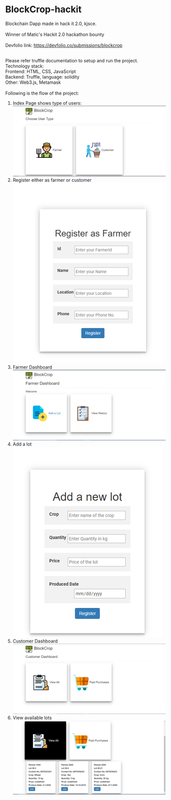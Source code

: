 # BlockCrop-hackit
Blockchain Dapp made in hack it 2.0, kjsce.  <br></br>
Winner of Matic's Hackit 2.0 hackathon bounty  <br></br>
Devfolio link: https://devfolio.co/submissions/blockcrop  <br></br>

Please refer truffle documentation to setup and run the project.      
Technology stack:  
Frontend: HTML, CSS, JavaScript  
Backend: Truffle, language: solidity  
Other: Web3.js, Metamask  <br></br>
Following is the flow of the project:  
1. Index Page shows type of users:  
![](screenshots/index.PNG)  
2. Register either as farmer or customer  
![](screenshots/register.PNG)
3. Farmer Dashboard  
![](screenshots/farmerdashboard.PNG)  
4. Add a lot  
![](screenshots/addlot.PNG)  
5. Customer Dashboard  
![](screenshots/Customer%20dashboard.PNG)  
6. View available lots    
![](screenshots/viewlots.PNG)  
